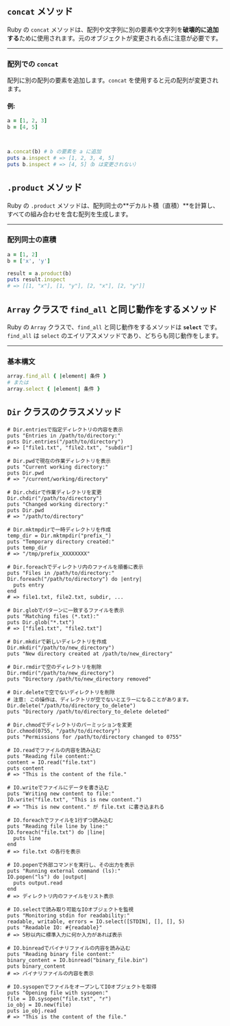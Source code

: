 ## `concat` メソッド

Ruby の `concat` メソッドは、配列や文字列に別の要素や文字列を**破壊的に追加する**ために使用されます。元のオブジェクトが変更される点に注意が必要です。

---

### 配列での `concat`

配列に別の配列の要素を追加します。`concat` を使用すると元の配列が変更されます。

#### 例:
```ruby
a = [1, 2, 3]
b = [4, 5]



a.concat(b) # b の要素を a に追加
puts a.inspect # => [1, 2, 3, 4, 5]
puts b.inspect # => [4, 5]（b は変更されない）
```
## `.product` メソッド

Ruby の `.product` メソッドは、配列同士の**デカルト積（直積）**を計算し、すべての組み合わせを含む配列を生成します。

---

### 配列同士の直積
```ruby
a = [1, 2]
b = ['x', 'y']

result = a.product(b)
puts result.inspect
# => [[1, "x"], [1, "y"], [2, "x"], [2, "y"]]

```

## `Array` クラスで `find_all` と同じ動作をするメソッド

Ruby の `Array` クラスで、`find_all` と同じ動作をするメソッドは **`select`** です。`find_all` は `select` のエイリアスメソッドであり、どちらも同じ動作をします。

---

### 基本構文

```ruby
array.find_all { |element| 条件 }
# または
array.select { |element| 条件 }
```

## `Dir` クラスのクラスメソッド
```
# Dir.entriesで指定ディレクトリの内容を表示
puts "Entries in /path/to/directory:"
puts Dir.entries("/path/to/directory")
# => ["file1.txt", "file2.txt", "subdir"]

# Dir.pwdで現在の作業ディレクトリを表示
puts "Current working directory:"
puts Dir.pwd
# => "/current/working/directory"

# Dir.chdirで作業ディレクトリを変更
Dir.chdir("/path/to/directory")
puts "Changed working directory:"
puts Dir.pwd
# => "/path/to/directory"

# Dir.mktmpdirで一時ディレクトリを作成
temp_dir = Dir.mktmpdir("prefix_")
puts "Temporary directory created:"
puts temp_dir
# => "/tmp/prefix_XXXXXXXX"

# Dir.foreachでディレクトリ内のファイルを順番に表示
puts "Files in /path/to/directory:"
Dir.foreach("/path/to/directory") do |entry|
  puts entry
end
# => file1.txt, file2.txt, subdir, ...

# Dir.globでパターンに一致するファイルを表示
puts "Matching files (*.txt):"
puts Dir.glob("*.txt")
# => ["file1.txt", "file2.txt"]

# Dir.mkdirで新しいディレクトリを作成
Dir.mkdir("/path/to/new_directory")
puts "New directory created at /path/to/new_directory"

# Dir.rmdirで空のディレクトリを削除
Dir.rmdir("/path/to/new_directory")
puts "Directory /path/to/new_directory removed"

# Dir.deleteで空でないディレクトリを削除
# 注意: この操作は、ディレクトリが空でないとエラーになることがあります。
Dir.delete("/path/to/directory_to_delete")
puts "Directory /path/to/directory_to_delete deleted"

# Dir.chmodでディレクトリのパーミッションを変更
Dir.chmod(0755, "/path/to/directory")
puts "Permissions for /path/to/directory changed to 0755"
```
```
# IO.readでファイルの内容を読み込む
puts "Reading file content:"
content = IO.read("file.txt")
puts content
# => "This is the content of the file."

# IO.writeでファイルにデータを書き込む
puts "Writing new content to file:"
IO.write("file.txt", "This is new content.")
# => "This is new content." が file.txt に書き込まれる

# IO.foreachでファイルを1行ずつ読み込む
puts "Reading file line by line:"
IO.foreach("file.txt") do |line|
  puts line
end
# => file.txt の各行を表示

# IO.popenで外部コマンドを実行し、その出力を表示
puts "Running external command (ls):"
IO.popen("ls") do |output|
  puts output.read
end
# => ディレクトリ内のファイルをリスト表示

# IO.selectで読み取り可能なIOオブジェクトを監視
puts "Monitoring stdin for readability:"
readable, writable, errors = IO.select([STDIN], [], [], 5)
puts "Readable IO: #{readable}"
# => 5秒以内に標準入力に何か入力があれば表示

# IO.binreadでバイナリファイルの内容を読み込む
puts "Reading binary file content:"
binary_content = IO.binread("binary_file.bin")
puts binary_content
# => バイナリファイルの内容を表示

# IO.sysopenでファイルをオープンしてIOオブジェクトを取得
puts "Opening file with sysopen:"
file = IO.sysopen("file.txt", "r")
io_obj = IO.new(file)
puts io_obj.read
# => "This is the content of the file."
```
